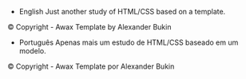- English
Just another study of HTML/CSS based on a template.

© Copyright - Awax Template by Alexander Bukin

- Português
Apenas mais um estudo de HTML/CSS baseado em um modelo.

© Copyright - Awax Template por Alexander Bukin
